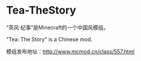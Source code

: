 # Tea-TheStory

“茶风·纪事”是Minecraft的一个中国风模组。

"Tea: The Story" is a Chinese mod.

模组发布地址：http://www.mcmod.cn/class/557.html
